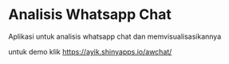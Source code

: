 # Analisis Whatsapp Chat
Aplikasi untuk analisis whatsapp chat dan memvisualisasikannya

untuk demo klik https://ayik.shinyapps.io/awchat/
